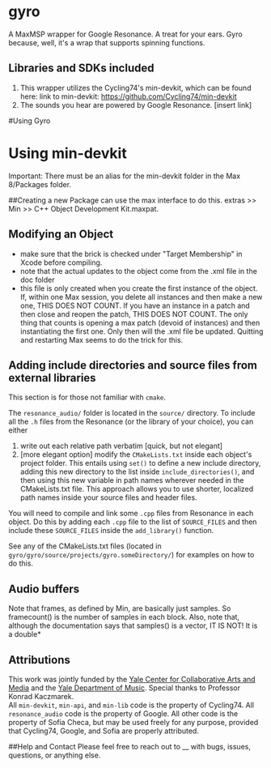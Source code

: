 # gyro
A MaxMSP wrapper for Google Resonance. A treat for your ears. Gyro because, well, it's a wrap that supports spinning functions. 

## Libraries and SDKs included

1. This wrapper utilizes the Cycling74's min-devkit, which can be found here: link to min-devkit: https://github.com/Cycling74/min-devkit
2. The sounds you hear are powered by Google Resonance. [insert link]

#Using Gyro

# Using min-devkit

Important: There must be an alias for the min-devkit folder in the Max 8/Packages folder. 

##Creating a new Package
can use the max interface to do this. extras >> Min >> C++ Object Development Kit.maxpat. 

## Modifying an Object
- make sure that the brick is checked under "Target Membership" in Xcode before compiling. 
- note that the actual updates to the object come from the .xml file in the doc folder
- this file is only created when you create the first instance of the object. If, within one Max session, you delete all instances and then make a new one, THIS DOES NOT COUNT. If you have an instance in a patch and then close and reopen the patch, THIS DOES NOT COUNT. The only thing that counts is opening a max patch (devoid of instances) and then instantiating the first one. Only then will the .xml file be updated. Quitting and restarting Max seems to do the trick for this. 


## Adding include directories and source files from external libraries
This section is for those not familiar with `cmake`.  

The `resonance_audio/` folder is located in the `source/` directory. To include all the `.h` files from the Resonance (or the library of your choice), you can either  
1. write out each relative path verbatim [quick, but not elegant]  
2. [more elegant option] modify the `CMakeLists.txt` inside each object's project folder. This entails using `set()` to define a new include directory, adding this new directory to the list inside `include_directories()`, and then using this new variable in path names wherever needed in the CMakeLists.txt file. This approach allows you to use shorter, localized path names inside your source files and header files. 

You will need to compile and link some `.cpp` files from Resonance in each object. Do this by adding each `.cpp` file to the list of `SOURCE_FILES` and then include these `SOURCE_FILES` inside the `add_library()` function.  

See any of the CMakeLists.txt files (located in `gyro/gyro/source/projects/gyro.someDirectory/`) for examples on how to do this. 

## Audio buffers
Note that frames, as defined by Min, are basically just samples. So framecount() is the number of samples in each block. 
Also, note that, although the documentation says that samples() is a vector, IT IS NOT! It is a double*

## Attributions
This work was jointly funded by the [Yale Center for Collaborative Arts and Media](https://ccam.yale.edu/) and the [Yale Department of Music](https://yalemusic.yale.edu/). Special thanks to Professor Konrad Kaczmarek.  
All `min-devkit`, `min-api`, and `min-lib` code is the property of Cycling74. All `resonance_audio` code is the property of Google. All other code is the property of Sofia Checa, but may be used freely for any purpose, provided that Cycling74, Google, and Sofia are properly attributed. 

##Help and Contact
Please feel free to reach out to __ with bugs, issues, questions, or anything else. 
